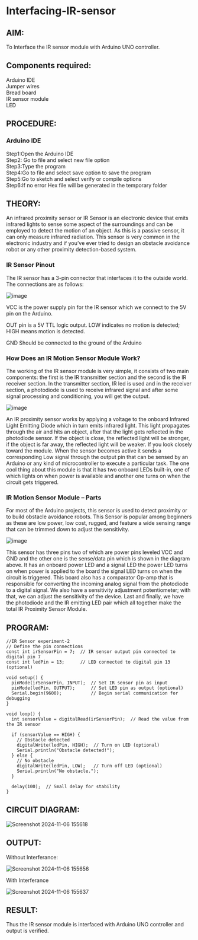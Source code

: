 # Interfacing-IR-sensor

##  AIM:
To Interface the IR sensor module with Arduino UNO controller.

## Components required:
Arduino IDE </br>
Jumper wires </br>
Bread board </br>
IR sensor module </br>
LED </br>

## PROCEDURE:
### Arduino IDE
Step1:Open the Arduino IDE </br>
Step2: Go to file and select new file option </br>
Step3:Type the program </br>
Step4:Go to file and select save option to save the program </br>
Step5:Go to sketch and select verify or compile options </br>
Step6:If no error Hex file will be generated in the temporary folder </br>

## THEORY:

An infrared proximity sensor or IR Sensor is an electronic device that emits infrared lights to sense some aspect of the surroundings and can be employed to detect the motion of an object. As this is a passive sensor, it can only measure infrared radiation. This sensor is very common in the electronic industry and if you’ve ever tried to design an obstacle avoidance robot or any other proximity detection-based system.

### IR Sensor Pinout

The IR sensor has a 3-pin connector that interfaces it to the outside world. The connections are as follows:

![image](https://github.com/anishkumar-Embedded/Interfacing-IR-sensor/assets/71547910/21d42151-d3ac-49e8-83bf-863753120c6f)

VCC  is the power supply pin for the IR sensor which we connect to the 5V pin on the Arduino.

OUT pin is a 5V TTL logic output. LOW indicates no motion is detected; HIGH means motion is detected.

GND Should be connected to the ground of the Arduino

### How Does an IR Motion Sensor Module Work?

The working of the IR sensor module is very simple, it consists of two main components: the first is the IR transmitter section and the second is the IR receiver section. In the transmitter section, IR led is used and in the receiver section, a photodiode is used to receive infrared signal and after some signal processing and conditioning, you will get the output.

![image](https://github.com/anishkumar-Embedded/Interfacing-IR-sensor/assets/71547910/56fac58f-ea00-4f57-ba6f-1ceeda4ef437)

An IR proximity sensor works by applying a voltage to the onboard Infrared Light Emitting Diode which in turn emits infrared light. This light propagates through the air and hits an object, after that the light gets reflected in the photodiode sensor. If the object is close, the reflected light will be stronger, if the object is far away, the reflected light will be weaker. If you look closely toward the module. When the sensor becomes active it sends a corresponding Low signal through the output pin that can be sensed by an Arduino or any kind of microcontroller to execute a particular task. The one cool thing about this module is that it has two onboard LEDs built-in, one of which lights on when power is available and another one turns on when the circuit gets triggered.

### IR Motion Sensor Module – Parts

For most of the Arduino projects, this sensor is used to detect proximity or to build obstacle avoidance robots. This Sensor is popular among beginners as these are low power, low cost, rugged, and feature a wide sensing range that can be trimmed down to adjust the sensitivity.

![image](https://github.com/anishkumar-Embedded/Interfacing-IR-sensor/assets/71547910/900efe19-3953-4492-9403-042bdf6c3413)

This sensor has three pins two of which are power pins leveled VCC and GND and the other one is the sense/data pin which is shown in the diagram above. It has an onboard power LED and a signal LED the power LED turns on when power is applied to the board the signal LED turns on when the circuit is triggered. This board also has a comparator Op-amp that is responsible for converting the incoming analog signal from the photodiode to a digital signal. We also have a sensitivity adjustment potentiometer; with that, we can adjust the sensitivity of the device. Last and finally, we have the photodiode and the IR emitting LED pair which all together make the total IR Proximity Sensor Module.



## PROGRAM:

```
//IR Sensor experiment-2
// Define the pin connections
const int irSensorPin = 7;  // IR sensor output pin connected to digital pin 7
const int ledPin = 13;      // LED connected to digital pin 13 (optional)

void setup() {
  pinMode(irSensorPin, INPUT);  // Set IR sensor pin as input
  pinMode(ledPin, OUTPUT);      // Set LED pin as output (optional)
  Serial.begin(9600);           // Begin serial communication for debugging
}

void loop() {
  int sensorValue = digitalRead(irSensorPin);  // Read the value from the IR sensor

  if (sensorValue == HIGH) {
    // Obstacle detected
    digitalWrite(ledPin, HIGH);  // Turn on LED (optional)
    Serial.println("Obstacle detected!");
  } else {
    // No obstacle
    digitalWrite(ledPin, LOW);   // Turn off LED (optional)
    Serial.println("No obstacle.");
  }

  delay(100);  // Small delay for stability
}
```
## CIRCUIT DIAGRAM:

![Screenshot 2024-11-06 155618](https://github.com/user-attachments/assets/bcbb2a96-24f6-49aa-a27d-1400f018b019)

## OUTPUT:

Without Interferance:

![Screenshot 2024-11-06 155656](https://github.com/user-attachments/assets/8d082417-cd18-4dea-b6c5-a2ed87589b3c)

With Interferance

![Screenshot 2024-11-06 155637](https://github.com/user-attachments/assets/262608d4-5a9d-47dc-82a7-51918f202efb)



## RESULT:
Thus the IR sensor module is interfaced with Arduino UNO controller and output is verified.
